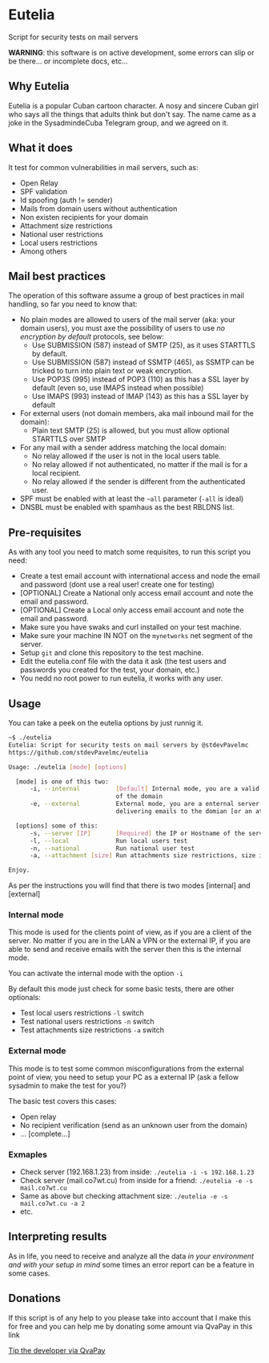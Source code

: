 # Eutelia

Script for security tests on mail servers

**WARNING**: this software is on active development, some errors can slip or be there... or incomplete docs, etc...

## Why Eutelia

Eutelia is a popular Cuban cartoon character. A nosy and sincere Cuban girl who says all the things that adults think but don't say. The name came as a joke in the SysadmindeCuba Telegram group, and we agreed on it.

## What it does

It test for common vulnerabilities in mail servers, such as:

- Open Relay
- SPF validation
- Id spoofing (auth != sender)
- Mails from domain users without authentication
- Non existen recipients for your domain
- Attachment size restrictions
- National user restrictions
- Local users restrictions
- Among others

## Mail best practices

The operation of this software assume a group of best practices in mail handling, so far you need to know that:

- No plain modes are allowed to users of the mail server (aka: your domain users), you must axe the possibility of users to use *no encryption by default* protocols, see below:
  - Use SUBMISSION (587) instead of SMTP (25), as it uses STARTTLS by default.
  - Use SUBMISSION (587) instead of SSMTP (465), as SSMTP can be tricked to turn into plain text or weak encryption.
  - Use POP3S (995) instead of POP3 (110) as this has a SSL layer by default (even so, use IMAPS instead when possible)
  - Use IMAPS (993) instead of IMAP (143) as this has a SSL layer by default
- For external users (not domain members, aka mail inbound mail for the domain):
  - Plain text SMTP (25) is allowed, but you must allow optional STARTTLS over SMTP
- For any mail with a sender address matching the local domain:
  - No relay allowed if the user is not in the local users table.
  - No relay allowed if not authenticated, no matter if the mail is for a local recipient.
  - No relay allowed if the sender is different from the authenticated user.
- SPF must be enabled with at least the `~all` parameter (`-all` is ideal)
- DNSBL must be enabled with spamhaus as the best RBLDNS list.

## Pre-requisites

As with any tool you need to match some requisites, to run this script you need:

- Create a test email account with international access and node the email and password (dont use a real user! create one for testing)
- [OPTIONAL] Create a National only access email account and note the email and password.
- [OPTIONAL] Create a Local only access email account and note the email and password.
- Make sure you have swaks and curl installed on your test machine.
- Make sure your machine IN NOT on the `mynetworks` net segment of the server.
- Setup `git` and clone this repository to the test machine.
- Edit the eutelia.conf file with the data it ask (the test users and passwords you created for the test, your domain, etc.)
- You nedd no root power to run eutelia, it works with any user.

## Usage

You can take a peek on the eutelia options by just runnig it.

```sh
~$ ./eutelia
Eutelia: Script for security tests on mail servers by @stdevPavelmc
https://github.com/stdevPavelmc/eutelia

Usage: ./eutelia [mode] [options]

  [mode] is one of this two:
      -i, --internal          [Default] Internal mode, you are a valid client
                              of the domain
      -e, --external          External mode, you are a enternal server
                              delivering emails to the domian [or an attacker]

  [options] some of this:
      -s, --server [IP]       [Required] the IP or Hostname of the server to test
      -l, --local             Run local users test
      -n, --national          Run national user test
      -a, --attachment [size] Run attachments size restrictions, size in MB

Enjoy.
```

As per the instructions you will find that there is two modes [internal] and [external]

### Internal mode

This mode is used for the clients point of view, as if you are a client of the server. No matter if you are in the LAN a VPN or the external IP, if you are able to send and receive emails with the server then this is the internal mode.

You can activate the internal mode with the option `-i`

By default this mode just check for some basic tests, there are other optionals:

- Test local users restrictions `-l` switch
- Test national users restrictions `-n` switch
- Test attachments size restrictions `-a` switch

### External mode

This mode is to test some common misconfigurations from the external point of view, you need to setup your PC as a external IP (ask a fellow sysadmin to make the test for you?)

The basic test covers this cases:

- Open relay
- No recipient verification (send as an unknown user from the domain)
- ... [complete...]


### Exmaples

- Check server (192.168.1.23) from inside: `./eutelia -i -s 192.168.1.23`
- Check server (mail.co7wt.cu) from inside for a friend: `./eutelia -e -s mail.co7wt.cu`
- Same as above but checking attachment size: `./eutelia -e -s mail.co7wt.cu -a 2`
- etc.

## Interpreting results

As in life, you need to receive and analyze all the data *in your environment and with your setup in mind* some times an error report can be a feature in some cases.

## Donations

If this script is of any help to you please take into account that I make this for free and you can help me by donating some amount via QvaPay in this link

[Tip the developer via QvaPay](https://qvapay.com/payme/pavelmc)
